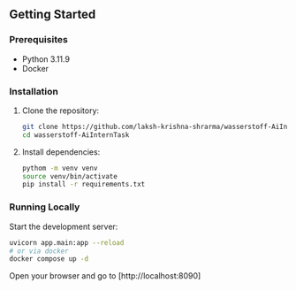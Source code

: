 
## Getting Started

### Prerequisites

- Python 3.11.9
- Docker

### Installation

1. Clone the repository:
    ```bash
    git clone https://github.com/laksh-krishna-shrarma/wasserstoff-AiInternTask.git
    cd wasserstoff-AiInternTask
    ```

2. Install dependencies:
    ```bash
    pythom -m venv venv
    source venv/bin/activate
    pip install -r requirements.txt
    ```

### Running Locally

Start the development server:
```bash
uvicorn app.main:app --reload
# or via docker
docker compose up -d
```

Open your browser and go to [http://localhost:8090]